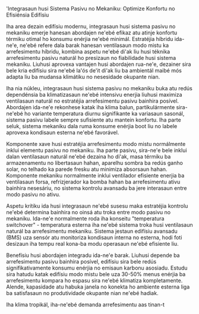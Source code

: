 'Integrasaun husi Sistema Pasivu no Mekaniku: Optimize Konfortu no Efisiénsia Edifísiu

Iha area dezain edifísiu modernu, integrasaun husi sistema pasivu no mekaniku emerje hanesan abordajen ne'ebé efikaz atu atinje konfortu térmiku otimal ho konsumu enérjia ne'ebé minimál. Estratéjia híbridu ida-ne'e, ne'ebé refere dala barak hanesan ventilasaun modo mistu ka arrefesimentu híbridu, kombina aspetu ne'ebé di'ak liu husi téknika arrefesimentu pasivu naturál ho presizaun no fiabilidade husi sistema mekaniku. Liuhusi aprovexa vantajen husi abordajen rua-ne'e, dezainer sira bele kria edifísiu sira ne'ebé la'ós de'it di'ak liu ba ambientál maibé mós adapta liu ba mudansa klimátiku no nesesidade okupante nian.

Iha nia núkleu, integrasaun husi sistema pasivu no mekaniku buka atu redús dependénsia ba klimatizasaun ne'ebé intensivu enerjia liuhusi maximiza ventilasaun naturál no estratéjia arrefesimentu pasivu bainhira posível. Abordajen ida-ne'e rekonhese katak iha klima balun, partikulármente sira-ne'ebé ho variante temperatura diurnu signifikante ka variasaun sasonál, sistema pasivu labele sempre sufisiente atu mantein konfortu. Iha parte seluk, sistema mekaniku dala ruma konsume enérjia boot liu no labele aprovexa kondisaun esterna ne'ebé favorável.

Komponente xave husi estratéjia arrefesimentu modo mistu normálmente inklui elementu pasivu no mekaniku. Iha parte pasivu, sira-ne'e bele inklui dalan ventilasaun naturál ne'ebé dezaina ho di'ak, masa térmiku ba armazenamentu no libertasaun hahan, aparelhu sombra ba redús ganho solar, no telhado ka parede fresku atu minimiza absorsaun hahan. Komponente mekaniku normalmente inklui ventilador efisiente enerjia ba ventilasaun forsa, refrizjerador ka bomba hahan ba arrefesimentu ativu bainhira nesesáriu, no sistema kontrolu avansadu ba jere interasaun entre modo pasivu no ativu.

Aspetu krítiku ida husi integrasaun ne'ebé susesu maka estratéjia kontrolu ne'ebé determina bainhira no oinsá atu troka entre modo pasivu no mekaniku. Ida-ne'e normalmente roda iha konseitu "temperatura switchover" - temperatura esterna iha ne'ebé sistema troka husi ventilasaun naturál ba arrefesimentu mekaniku. Sistema jestaun edifísiu avansadu (BMS) uza sensór atu monitoriza kondisaun interna no esterna, hodi foti desizaun iha tempu real kona-ba modu operasaun ne'ebé efisiente liu.

Benefísiu husi abordajen integradu ida-ne'e barak. Liuhusi depende ba arrefesimentu pasivu bainhira posível, edifísiu sira bele redús signifikativamente konsumu enérjia no emisaun karbonu asosiadu. Estudu sira hatudu katak edifísiu modo mistu bele uza 30-50% menus enérjia ba arrefesimentu kompara ho espasu sira ne'ebé klimatiza kompletamente. Alende, kapasidade atu habuka janela no konekta ho ambiente esterna liga ba satisfasaun no produtividade okupante nian ne'ebé hadiak.

Iha klima tropikál, iha-ne'ebé demanda arrefesimentu aas tinan-t